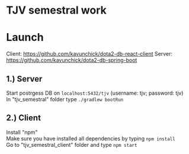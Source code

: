 # TJV semestral work

# Launch
Client: https://github.com/kavunchick/dota2-db-react-client
Server: https://github.com/kavunchick/dota2-db-spring-boot
## 1.) Server
Start postrgess DB on `localhost:5432/tjv` (username: tjv; password: tjv)  
In "tjv_semestral" folder type `./gradlew bootRun`
## 2.) Client
Install "npm"  
Make sure you have installed all dependencies by typing `npm install`  
Go to "tjv_semestral_client" folder and type `npm start`
